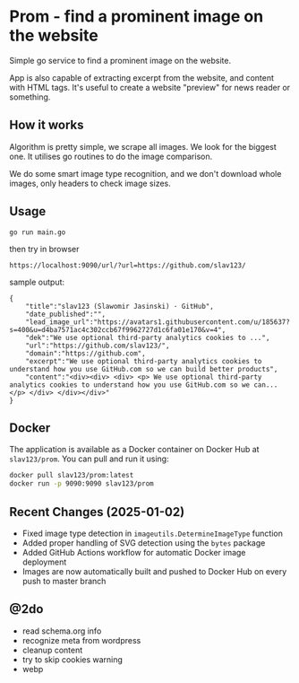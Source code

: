 # Prom - find a prominent image on the website

Simple go service to find a prominent image on the website. 

App is also capable of extracting excerpt from the website, and content with HTML tags.
It's useful to create a website "preview" for news reader or something.
## How it works

Algorithm is pretty simple, we scrape all images. We look for the biggest one. It utilises go routines to do the image comparison.

We do some smart image type recognition, and we don't download whole images, only headers to check image sizes. 

## Usage

    go run main.go
    
then try in browser

    https://localhost:9090/url/?url=https://github.com/slav123/
    
    
sample output:
	
    {
        "title":"slav123 (Slawomir Jasinski) · GitHub",
        "date_published":"",
        "lead_image_url":"https://avatars1.githubusercontent.com/u/185637?s=400&u=d4ba7571ac4c302ccb67f9962727d1c6fa01e170&v=4",
        "dek":"We use optional third-party analytics cookies to ...",
        "url":"https://github.com/slav123/",
        "domain":"https://github.com",
        "excerpt":"We use optional third-party analytics cookies to understand how you use GitHub.com so we can build better products",
        "content":"<div><div> <div> <p> We use optional third-party analytics cookies to understand how you use GitHub.com so we can... </p> </div> </div></div>"
    }

  
## Docker

The application is available as a Docker container on Docker Hub at `slav123/prom`. You can pull and run it using:

```bash
docker pull slav123/prom:latest
docker run -p 9090:9090 slav123/prom
```

## Recent Changes (2025-01-02)

* Fixed image type detection in `imageutils.DetermineImageType` function
* Added proper handling of SVG detection using the `bytes` package
* Added GitHub Actions workflow for automatic Docker image deployment
* Images are now automatically built and pushed to Docker Hub on every push to master branch

## @2do

* read schema.org info
* recognize meta from wordpress
* cleanup content
* try to skip cookies warning
* webp


